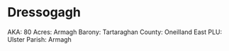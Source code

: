 # Dressogagh

AKA: 80
Acres: Armagh
Barony: Tartaraghan
County: Oneilland East
PLU: Ulster
Parish: Armagh